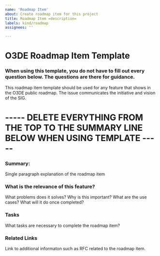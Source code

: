 ```yaml
---
name: 'Roadmap Item'
about: Create roadmap item for this project
title: Roadmap Item =description=
labels: kind/roadmap
assignees: ''

---
```


# O3DE Roadmap Item Template

### When using this template, you do not have to fill out every question below. The questions are there for guidance.

This roadmap item template should be used for any feature that shows in the O3DE public roadmap. The issue communicates the initiative and vision of the SIG.

# ----- DELETE EVERYTHING FROM THE TOP TO THE SUMMARY LINE BELOW WHEN USING TEMPLATE ----- #

### Summary:
Single paragraph explanation of the roadmap item

### What is the relevance of this feature?
What problems does it solves? Why is this important? What are the use cases? What will it do once completed?

### Tasks
What tasks are necessary to complete the roadmap item?

### Related Links
Link to additional informaton such as RFC related to the roadmap item.

